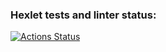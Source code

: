 ### Hexlet tests and linter status:
[![Actions Status](https://github.com/imakopyan/frontend-testing-react-project-89/actions/workflows/hexlet-check.yml/badge.svg)](https://github.com/imakopyan/frontend-testing-react-project-89/actions)